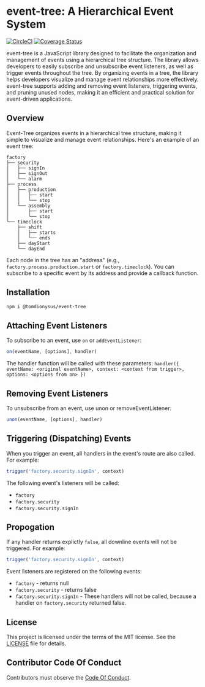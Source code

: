 # event-tree: A Hierarchical Event System

[![CircleCI](https://dl.circleci.com/status-badge/img/gh/tomdionysus/event-tree/tree/main.svg?style=svg)](https://dl.circleci.com/status-badge/redirect/gh/tomdionysus/event-tree/tree/main)
[![Coverage Status](https://coveralls.io/repos/github/tomdionysus/event-tree/badge.svg?branch=main)](https://coveralls.io/github/tomdionysus/event-tree?branch=main)

event-tree is a JavaScript library designed to facilitate the organization and management of events using a hierarchical tree structure. The library allows developers to easily subscribe and unsubscribe event listeners, as well as trigger events throughout the tree. By organizing events in a tree, the library helps developers visualize and manage event relationships more effectively. event-tree supports adding and removing event listeners, triggering events, and pruning unused nodes, making it an efficient and practical solution for event-driven applications.

## Overview

Event-Tree organizes events in a hierarchical tree structure, making it simple to visualize and manage event relationships. Here's an example of an event tree:

```
factory
├── security
│   ├── signIn
│   ├── signOut
│   └── alarm
├── process
│   ├── production
│   │   ├── start
│   │   └── stop
│   └── assembly
│       ├── start
│       └── stop
└── timeclock
    ├── shift
    │   ├── starts
    │   └── ends
    ├── dayStart
    └── dayEnd
```


Each node in the tree has an "address" (e.g., `factory.process.production.start` or `factory.timeclock`). You can subscribe to a specific event by its address and provide a callback function.

## Installation

```bash
npm i @tomdionysus/event-tree
```

## Attaching Event Listeners

To subscribe to an event, use `on` or `addEventListener`:

```javascript
on(eventName, [options], handler)
```

The handler function will be called with these parameters: `handler({ eventName: <original eventName>, context: <context from trigger>, options: <options from on> })`

## Removing Event Listeners

To unsubscribe from an event, use unon or removeEventListener:

```javascript
unon(eventName, [options], handler)
```

## Triggering (Dispatching) Events

When you trigger an event, all handlers in the event's route are also called. For example:

```javascript
trigger('factory.security.signIn', context)
```

The following event's listeners will be called:

* `factory`
* `factory.security`
* `factory.security.signIn`

## Propogation

If any handler returns explictly `false`, all downline events will not be triggered. For example: 

```javascript
trigger('factory.security.signIn', context)
```

Event listeners are registered on the following events:

* `factory` - returns null
* `factory.security` - returns false
* `factory.security.signIn` - These handlers will not be called, because a handler on `factory.security` returned false.

## License

This project is licensed under the terms of the MIT license. See the [LICENSE](LICENSE) file for details.

## Contributor Code Of Conduct

Contributors must observe the [Code Of Conduct](code_of_conduct.md).